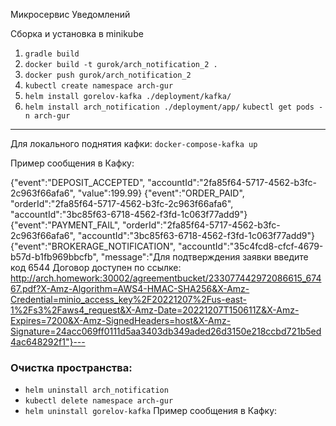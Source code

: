 Микросервис Уведомлений

Сборка и установка в minikube
1) `gradle build`
2) `docker build -t gurok/arch_notification_2 .`
3) `docker push gurok/arch_notification_2`
4) `kubectl create namespace arch-gur`
5) `helm install gorelov-kafka ./deployment/kafka/`
6) `helm install arch_notification ./deployment/app/`
   `kubectl get pods -n arch-gur`

---

Для локального поднятия кафки: `docker-compose-kafka up`

Пример сообщения в Кафку:

{"event":"DEPOSIT_ACCEPTED", "accountId":"2fa85f64-5717-4562-b3fc-2c963f66afa6", "value":199.99}
{"event":"ORDER_PAID", "orderId":"2fa85f64-5717-4562-b3fc-2c963f66afa6", "accountId":"3bc85f63-6718-4562-f3fd-1c063f77add9"}
{"event":"PAYMENT_FAIL", "orderId":"2fa85f64-5717-4562-b3fc-2c963f66afa6", "accountId":"3bc85f63-6718-4562-f3fd-1c063f77add9"}
{"event":"BROKERAGE_NOTIFICATION", "accountId":"35c4fcd8-cfcf-4679-b57d-b1fb969bbcfb", "message":"Для подтверждения заявки введите код 6544 Договор доступен по ссылке: http://arch.homework:30002/agreementbucket/233077442972086615_67467.pdf?X-Amz-Algorithm=AWS4-HMAC-SHA256&X-Amz-Credential=minio_access_key%2F20221207%2Fus-east-1%2Fs3%2Faws4_request&X-Amz-Date=20221207T150611Z&X-Amz-Expires=7200&X-Amz-SignedHeaders=host&X-Amz-Signature=24acc069ff0111d5aa3403db349aded26d3150e218ccbd721b5ed4ac648292f1"}---

### Очистка пространства:

- `helm uninstall arch_notification`
- `kubectl delete namespace arch-gur`
- `helm uninstall gorelov-kafka`
Пример сообщения в Кафку:

